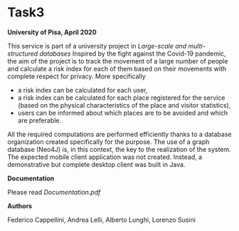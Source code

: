 # Task3

**University of Pisa, April 2020**

This service is part of a university project in *Large-scale and multi-structured databases*
Inspired by the fight against the Covid-19 pandemic, the aim of the project is to track the movement of a large number of people and calculate a risk index for each of them based on their movements with complete respect for privacy.
More specifically
- a risk index can be calculated for each user,
- a risk index can be calculated for each place registered for the service (based on the physical characteristics of the place and visitor statistics),
- users can be informed about which places are to be avoided and which are preferable.

All the required computations are performed efficiently thanks to a database organization created specifically for the purpose. The use of a graph database (Neo4J) is, in this context, the key to the realization of the system.
The expected mobile client application was not created. Instead, a demonstrative but complete desktop client was built in Java.

**Documentation**

Please read *Documentation.pdf*

**Authors**

Federico Cappellini, Andrea Lelli, Alberto Lunghi, Lorenzo Susini
